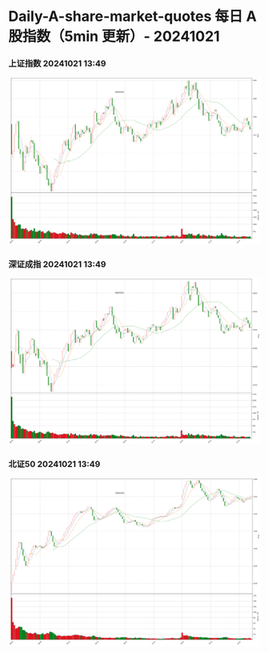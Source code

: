 
# Daily-A-share-market-quotes 每日 A 股指数（5min 更新）- 20241021

### 上证指数 20241021 13:49
![](./fig/2024/10/20241021-sh000001.png)

### 深证成指 20241021 13:49
![](./fig/2024/10/20241021-sz399001.png)

### 北证50 20241021 13:49
![](./fig/2024/10/20241021-bj899050.png)

